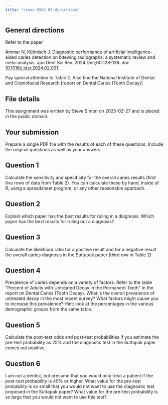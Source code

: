 ```yaml
---
title: "simon-5502-07-directions"
---
```


## General directions

Refer to the paper

Ammar N, Kühnisch J. Diagnostic performance of artificial intelligence-aided caries detection on bitewing radiographs: a systematic review and meta-analysis. Jpn Dent Sci Rev. 2024 Dec;60:128-136. doi: [10.1016/j.jdsr.2024.02.001][kuhnisch-2024].

[kuhnisch-2024]: https://dx.doi.org/10.1016/j.jdsr.2024.02.001

Pay special attention to Table 2. Also find the National Institute of Dental and Craniofacial Research [report on Dental Caries (Tooth Decay)]

## File details

This assignment was written by Steve Simon on 2025-02-27 and is placed in the public domain.

## Your submission

Prepare a single PDF file with the results of each of these questions. Include the original questions as well as your answers.

## Question 1

Calculate the sensitivity and specificity for the overall caries results (first five rows of data from Table 2). You can calculate these by hand, inside of R, using a spreadsheet program, or any other reasonable approach.

## Question 2

Explain which paper has the best results for ruling in a diagnosis. Which paper has the best results for ruling out a diagnosis?

## Question 3

Calculate the likelihood ratio for a positive result and for a negative result the overall caries diagnosis in the Suttapak paper (third row in Table 2).

## Question 4

Prevalence of caries depends on a variety of factors. Refer to the table "Percent of Adults with Untreated Decay in the Permanent Teeth" in the report on Dental Caries (Tooth Decay). What is the overall prevalence of untreated decay in the most recent survey? What factors might cause you to increase this prevalence? Hint: look at the percentages in the various demographic groups from the same table.

## Question 5

Calculate the post-test odds and post-test probabilities if you estimate the pre-test probability as 25% and the diagnostic test in the Suttapak paper comes out positive.

## Question 6

I am not a dentist, but presume that you would only treat a patient if the post-test probability is 40% or higher. What value for the pre-test probability is so small that you would not want to use the diagnostic test proposed in the Suttapak paper? What value for the pre-test probability is so large that you would not want to use this test?
